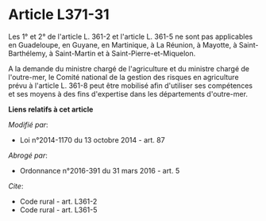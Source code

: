 # Article L371-31

Les 1° et 2° de l'article L. 361-2 et l'article L. 361-5 ne sont pas applicables en Guadeloupe, en Guyane, en Martinique, à
La Réunion, à Mayotte, à Saint-Barthélemy, à Saint-Martin et à Saint-Pierre-et-Miquelon. 

A la demande du ministre chargé de l'agriculture et du ministre chargé de l'outre-mer, le Comité national de la gestion des
risques en agriculture prévu à l'article L. 361-8 peut être mobilisé afin d'utiliser ses compétences et ses moyens à des fins
d'expertise dans les départements d'outre-mer.

**Liens relatifs à cet article**

_Modifié par_:

  - Loi n°2014-1170 du 13 octobre 2014 - art. 87

_Abrogé par_:

  - Ordonnance n°2016-391 du 31 mars 2016 - art. 5

_Cite_:

  - Code rural - art. L361-2
  - Code rural - art. L361-5
